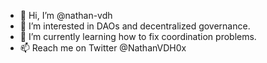 - 👋 Hi, I’m @nathan-vdh
- 👀 I’m interested in DAOs and decentralized governance.
- 🌱 I’m currently learning how to fix coordination problems.
- 📫 Reach me on Twitter @NathanVDH0x

<!---
TheNathanVDH/TheNathanVDH is a ✨ special ✨ repository because its `README.md` (this file) appears on your GitHub profile.
You can click the Preview link to take a look at your changes.
--->
